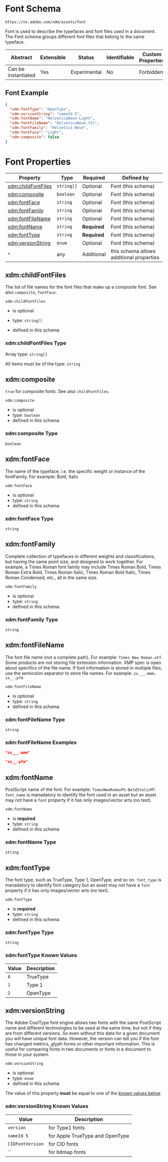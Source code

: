 
# Font Schema

```
https://ns.adobe.com/xdm/assets/font
```

Font is used to describe the typefaces and font files used in a document.
The Font schema groups different font files that belong to the same typeface.


| Abstract | Extensible | Status | Identifiable | Custom Properties | Additional Properties | Defined In |
|----------|------------|--------|--------------|-------------------|-----------------------|------------|
| Can be instantiated | Yes | Experimental | No | Forbidden | Permitted | [assets/font.schema.json](assets/font.schema.json) |

## Font Example
```json
{
  "xdm:fontType": "OpenType",
  "xdm:versionString": "nameId 5",
  "xdm:fontName": "HelveticaNeue-Light",
  "xdm:fontFileName": "HelveticaNeue.ttc",
  "xdm:fontFamily": "Helvetica Neue",
  "xdm:fontFace": "Light",
  "xdm:composite": false
}
```

# Font Properties

| Property | Type | Required | Defined by |
|----------|------|----------|------------|
| [xdm:childFontFiles](#xdmchildfontfiles) | `string[]` | Optional | Font (this schema) |
| [xdm:composite](#xdmcomposite) | `boolean` | Optional | Font (this schema) |
| [xdm:fontFace](#xdmfontface) | `string` | Optional | Font (this schema) |
| [xdm:fontFamily](#xdmfontfamily) | `string` | Optional | Font (this schema) |
| [xdm:fontFileName](#xdmfontfilename) | `string` | Optional | Font (this schema) |
| [xdm:fontName](#xdmfontname) | `string` | **Required** | Font (this schema) |
| [xdm:fontType](#xdmfonttype) | `string` | **Required** | Font (this schema) |
| [xdm:versionString](#xdmversionstring) | `enum` | Optional | Font (this schema) |
| `*` | any | Additional | this schema *allows* additional properties |

## xdm:childFontFiles

The list of file names for the font files that make up a composite font. See also `composite`, `fontFace`.

`xdm:childFontFiles`
* is optional
* type: `string[]`

* defined in this schema

### xdm:childFontFiles Type


Array type: `string[]`

All items must be of the type:
`string`









## xdm:composite

`true` for composite fonts. See also `childFontFiles`.

`xdm:composite`
* is optional
* type: `boolean`
* defined in this schema

### xdm:composite Type


`boolean`





## xdm:fontFace

The name of the typeface, i.e. the specific weight or instance of the fontFamily. For example: Bold, Italic

`xdm:fontFace`
* is optional
* type: `string`
* defined in this schema

### xdm:fontFace Type


`string`






## xdm:fontFamily

Complete collection of typefaces in different weights and classifications, but having the same point size, and designed to work together. For example, a Times Roman font family may include Times Roman Bold, Times Roman Extra Bold, Times Roman Italic, Times Roman Bold Italic, Times Roman Condensed, etc., all in the same size.

`xdm:fontFamily`
* is optional
* type: `string`
* defined in this schema

### xdm:fontFamily Type


`string`






## xdm:fontFileName

The font file name (not a complete path). For example: `Times New Roman.otf`. Some products are not storing file extension information. XMP spec is open about specifics of the file name. If font information is stored in multiple files, use the semicolon separator to store file names. For example: `zx___.mmm; zx__.pfm`

`xdm:fontFileName`
* is optional
* type: `string`
* defined in this schema

### xdm:fontFileName Type


`string`





### xdm:fontFileName Examples

```json
"zx___.mmm"
```

```json
"zx__.pfm"
```



## xdm:fontName

PostScript name of the font. For example: `TimesNewRomanPS-BoldItalicMT`. `font_name` is manadatory to identify the font used in an asset but an asset may not have a `font` property if it has only images/vector arts (no text).

`xdm:fontName`
* is **required**
* type: `string`
* defined in this schema

### xdm:fontName Type


`string`






## xdm:fontType

The font type, such as TrueType, Type 1, OpenType, and so on. `font_type` is manadatory to identify font category but an asset may not have a `font` property if it has only images/vector arts (no text).

`xdm:fontType`
* is **required**
* type: `string`
* defined in this schema

### xdm:fontType Type


`string`



### xdm:fontType Known Values
| Value | Description |
|-------|-------------|
| `0` | TrueType |
| `1` | Type 1 |
| `2` | OpenType |




## xdm:versionString

The Adobe CoolType font engine allows two fonts with the same PostScript name and different technologies to be used at the same time, but not if they are from different versions. So even without this data for a given document you will have unique font data. However, the version can tell you if the font has changed metrics, glyph forms or other important information. This is useful for comparing fonts in two documents or fonts in a document to those in your system.

`xdm:versionString`
* is optional
* type: `enum`
* defined in this schema

The value of this property **must** be equal to one of the [known values below](#xdm:versionString-known-values).

### xdm:versionString Known Values
| Value | Description |
|-------|-------------|
| `version` | for Type1 fonts |
| `nameId 5` | for Apple TrueType and OpenType |
| `CIDFontVersion` | for CID fonts |
| `` | for bitmap fonts |



